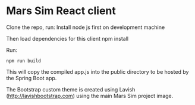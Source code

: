 # Mars Sim React client
Clone the repo, run:
Install node js first on development machine

Then load dependencies for this client
    npm install

Run:

    npm run build

 This will copy the compiled app.js into the public directory to be hosted by the Spring Boot app.

The Bootstrap custom theme is created using Lavish (http://lavishbootstrap.com)  using the main Mars Sim project image.
